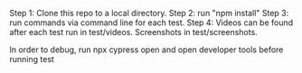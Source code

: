 Step 1: Clone this repo to a local directory.
Step 2: run "npm install"
Step 3: run commands via command line for each test.
Step 4: Videos can be found after each test run in test/videos. Screenshots in test/screenshots.


In order to debug, run npx cypress open and open developer tools before running test
